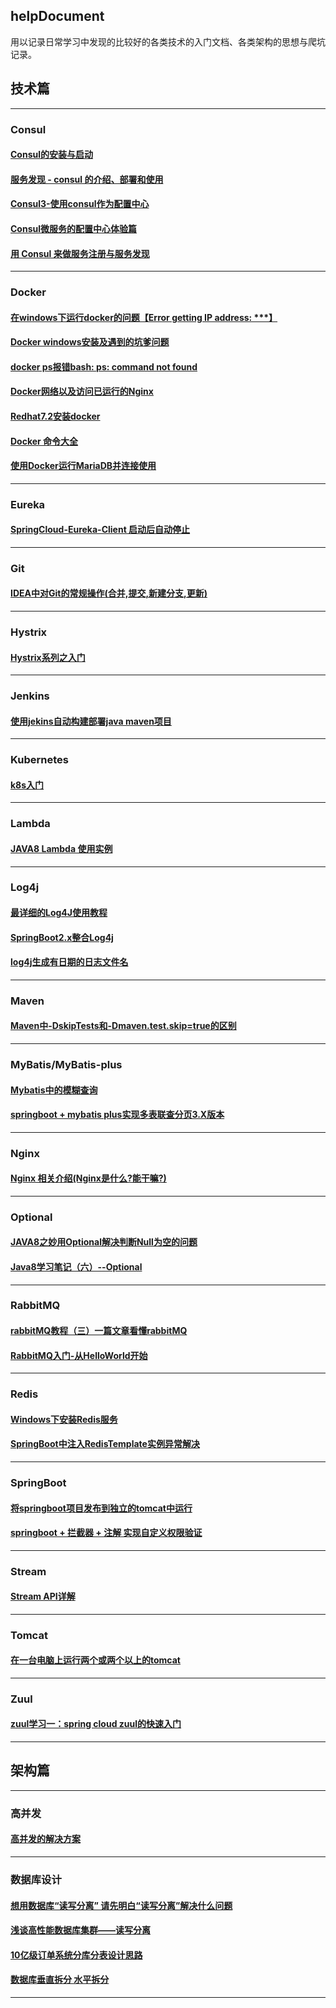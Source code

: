 
## helpDocument
用以记录日常学习中发现的比较好的各类技术的入门文档、各类架构的思想与爬坑记录。

## 技术篇
-------------------------------------------------
### Consul
#### [Consul的安装与启动](https://blog.csdn.net/coder_501/article/details/79352911)
#### [服务发现 - consul 的介绍、部署和使用](https://blog.csdn.net/buxiaoxia/article/details/69788114)
#### [Consul3-使用consul作为配置中心](https://blog.csdn.net/j903829182/article/details/81050507)
#### [Consul微服务的配置中心体验篇](https://baijiahao.baidu.com/s?id=1594974075748778032&wfr=spider&for=pc)
#### [用 Consul 来做服务注册与服务发现](https://segmentfault.com/a/1190000018731395?utm_source=tag-newest)

-------------------------------------------------
### Docker
#### [在windows下运行docker的问题【Error getting IP address: ***】](https://blog.csdn.net/qq_40963664/article/details/80270991)
#### [Docker windows安装及遇到的坑爹问题](https://blog.csdn.net/lx_yoyo/article/details/72963171)
#### [docker ps报错bash: ps: command not found](https://blog.csdn.net/weixin_37878255/article/details/83347130)
#### [Docker网络以及访问已运行的Nginx](https://blog.csdn.net/lililuni/article/details/83269793)
#### [Redhat7.2安装docker](https://blog.csdn.net/sqandczm/article/details/78560247)
#### [Docker 命令大全](https://www.runoob.com/docker/docker-command-manual.html)
#### [使用Docker运行MariaDB并连接使用](http://www.ptbird.cn/docker-mariadb.html)

-------------------------------------------------
### Eureka
#### [SpringCloud-Eureka-Client 启动后自动停止](https://www.jianshu.com/p/aaebead2130e)





-------------------------------------------------
### Git
#### [IDEA中对Git的常规操作(合并,提交,新建分支,更新)](https://blog.csdn.net/weixin_38399962/article/details/79712379)



-------------------------------------------------
### Hystrix
#### [Hystrix系列之入门](https://www.jianshu.com/p/9cf7dd341bad)



-------------------------------------------------
### Jenkins
#### [使用jekins自动构建部署java maven项目](https://www.cnblogs.com/hdwang/p/6081994.html)



-------------------------------------------------
### Kubernetes
#### [k8s入门](https://yq.aliyun.com/articles/640832)



-------------------------------------------------
### Lambda
#### [JAVA8 Lambda 使用实例](https://blog.csdn.net/qq_37176126/article/details/81273195)


-------------------------------------------------
### Log4j
#### [最详细的Log4J使用教程](https://blog.csdn.net/u013870094/article/details/79518028)
#### [SpringBoot2.x整合Log4j](https://blog.csdn.net/caoshangfeidie000/article/details/82731715)
#### [log4j生成有日期的日志文件名](https://www.cnblogs.com/exmyth/p/5885703.html)

-------------------------------------------------
### Maven
#### [Maven中-DskipTests和-Dmaven.test.skip=true的区别](https://blog.csdn.net/u013452335/article/details/83416743)


-------------------------------------------------
### MyBatis/MyBatis-plus
#### [Mybatis中的模糊查询](https://www.cnblogs.com/dushan/p/4766954.html)
#### [springboot + mybatis plus实现多表联查分页3.X版本](https://blog.csdn.net/m0_37034294/article/details/82935436) 


-------------------------------------------------
### Nginx
#### [Nginx 相关介绍(Nginx是什么?能干嘛?)](https://www.cnblogs.com/wcwnina/p/8728391.html)


-------------------------------------------------
### Optional
#### [JAVA8之妙用Optional解决判断Null为空的问题](http://www.ibloger.net/article/3209.html)
#### [Java8学习笔记（六）--Optional](https://www.cnblogs.com/yw0219/p/7354938.html)


-------------------------------------------------
### RabbitMQ
#### [rabbitMQ教程（三）一篇文章看懂rabbitMQ](https://www.cnblogs.com/tohxyblog/p/7256343.html)
#### [RabbitMQ入门-从HelloWorld开始](https://www.jianshu.com/p/1ea6eef25cce)



-------------------------------------------------
### Redis
#### [Windows下安装Redis服务](https://www.cnblogs.com/jaign/articles/7920588.html)
#### [SpringBoot中注入RedisTemplate实例异常解决](https://blog.csdn.net/zhaoheng314/article/details/81564166)

-------------------------------------------------
### SpringBoot
#### [将springboot项目发布到独立的tomcat中运行](https://www.cnblogs.com/renshengruozhiruchujian/p/7799521.html)
#### [springboot + 拦截器 + 注解 实现自定义权限验证](https://www.cnblogs.com/tianlong/p/10310372.html)

-------------------------------------------------
### Stream
#### [Stream API详解](https://www.cnblogs.com/yw0219/p/7337030.html)

-------------------------------------------------
### Tomcat
#### [在一台电脑上运行两个或两个以上的tomcat](https://www.cnblogs.com/xiaobai1226/p/7662392.html)


-------------------------------------------------
### Zuul
#### [zuul学习一：spring cloud zuul的快速入门](https://www.jianshu.com/p/9c104186572d)


-------------------------------------------------

## 架构篇
-------------------------------------------------
### 高并发
#### [高并发的解决方案](https://blog.csdn.net/sanyaoxu_2/article/details/78992113)


-------------------------------------------------
### 数据库设计
#### [想用数据库“读写分离” 请先明白“读写分离”解决什么问题](https://baijiahao.baidu.com/s?id=1614304400276051465&wfr=spider&for=pc)
#### [浅谈高性能数据库集群——读写分离](https://www.jianshu.com/p/eba38b1ff43c?utm_source=coffeephp.com)
#### [10亿级订单系统分库分表设计思路](https://blog.csdn.net/jokemqc/article/details/82834748)
#### [数据库垂直拆分 水平拆分](https://blog.csdn.net/jerome_s/article/details/52492616)


-------------------------------------------------
